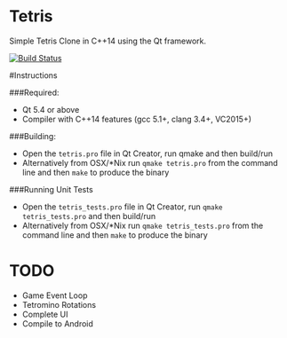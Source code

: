 # Tetris
Simple Tetris Clone in C++14 using the Qt framework.

[![Build Status](https://travis-ci.org/RossMeikleham/Tetris.svg?branch=master)](https://travis-ci.org/RossMeikleham/Tetris)

#Instructions


###Required:
- Qt 5.4 or above
- Compiler with C++14 features (gcc 5.1+, clang 3.4+, VC2015+)

###Building:

- Open the `tetris.pro` file in Qt Creator, run qmake and then build/run
- Alternatively from OSX/*Nix run `qmake tetris.pro` from the command line and then `make`
  to produce the binary

###Running Unit Tests

- Open the `tetris_tests.pro` file in Qt Creator, run `qmake tetris_tests.pro` and then build/run
- Alternatively from OSX/*Nix run `qmake tetris_tests.pro` from the command line and then `make`
  to produce the binary


# TODO
- Game Event Loop
- Tetromino Rotations
- Complete UI
- Compile to Android

